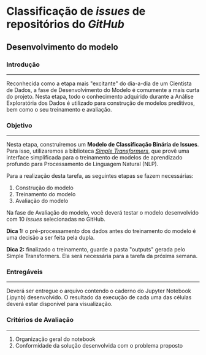 # Classificação de _issues_ de repositórios do _GitHub_

## Desenvolvimento do modelo

### Introdução
<hr>

Reconhecida como a etapa mais "excitante" do dia-a-dia de um Cientista de Dados, a fase de Desenvolvimento do Modelo é comumente a mais curta do projeto. Nesta etapa, todo o conhecimento adquirido durante a Análise Exploratória dos Dados é utilizado para construção de modelos preditivos, bem como o seu treinamento e avaliação.

### Objetivo
<hr>

Nesta etapa, construiremos um **Modelo de Classificação Binária de Issues**. Para isso, utilizaremos a biblioteca _[Simple Transformers](https://simpletransformers.ai/)_, que provê uma interface simplificada para o treinamento de modelos de aprendizado profundo para Processamento de Linguagem Natural (NLP).

Para a realização desta tarefa, as seguintes etapas se fazem necessárias: 

1. Construção do modelo
2. Treinamento do modelo
3. Avaliação do modelo

Na fase de Avaliação do modelo, você deverá testar o modelo desenvolvido com 10 _issues_ selecionadas no GitHub. 

**Dica 1:** o pré-processamento dos dados antes do treinamento do modelo é uma decisão a ser feita pela dupla.

**Dica 2:** finalizado o treinamento, guarde a pasta "outputs" gerada pelo Simple Transformers. Ela será necessária para a tarefa da próxima semana.

### Entregáveis
<hr>

Deverá ser entregue o arquivo contendo o caderno do Jupyter Notebook (.ipynb) desenvolvido. O resultado da execução de cada uma das células deverá estar disponível para visualização.

### Critérios de Avaliação
<hr>

1. Organização geral do notebook
2. Conformidade da solução desenvolvida com o problema proposto

